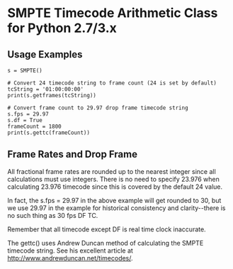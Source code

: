 # SMPTE Timecode Arithmetic Class for Python 2.7/3.x

## Usage Examples

```
s = SMPTE()

# Convert 24 timecode string to frame count (24 is set by default)
tcString = '01:00:00:00'
print(s.getframes(tcString))

# Convert frame count to 29.97 drop frame timecode string
s.fps = 29.97
s.df = True
frameCount = 1800
print(s.gettc(frameCount))
```

## Frame Rates and Drop Frame

All fractional frame rates are rounded up to the nearest integer since all calculations must use integers. There is no need to specify 23.976 when calculating 23.976 timecode since this is covered by the default 24 value.

In fact, the s.fps = 29.97 in the above example will get rounded to 30, but we use 29.97 in the example for historical consistency and clarity--there is no such thing as 30 fps DF TC.

Remember that all timecode except DF is real time clock inaccurate.

The gettc() uses Andrew Duncan method of calculating the SMPTE timecode string. See his excellent article at http://www.andrewduncan.net/timecodes/.
